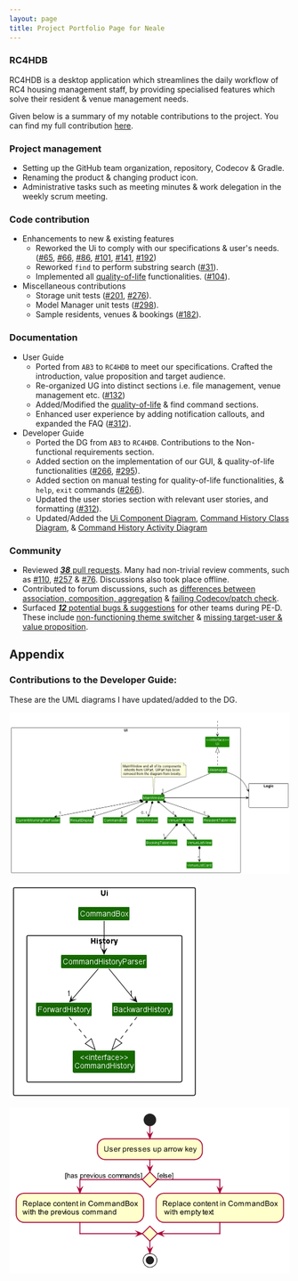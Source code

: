 ```yaml
---
layout: page
title: Project Portfolio Page for Neale
---
```


### RC4HDB

RC4HDB is a desktop application which streamlines the daily workflow of RC4 housing management staff, by providing specialised features which solve their resident & venue management needs.

Given below is a summary of my notable contributions to the project. You can find my full contribution [here](https://nus-cs2103-ay2223s1.github.io/tp-dashboard/?search=nealetham&breakdown=true).

### Project management
* Setting up the GitHub team organization, repository, Codecov & Gradle.
* Renaming the product & changing product icon.
* Administrative tasks such as meeting minutes & work delegation in the weekly scrum meeting.

### Code contribution
* Enhancements to new & existing features
  * Reworked the Ui to comply with our specifications & user's needs. ([#65](https://github.com/AY2223S1-CS2103T-W12-3/tp/pull/65), [#66](https://github.com/AY2223S1-CS2103T-W12-3/tp/pull/66), [#86](https://github.com/AY2223S1-CS2103T-W12-3/tp/pull/86), [#101](https://github.com/AY2223S1-CS2103T-W12-3/tp/pull/104), [#141](https://github.com/AY2223S1-CS2103T-W12-3/tp/pull/144), [#192](https://github.com/AY2223S1-CS2103T-W12-3/tp/pull/192))
  * Reworked `find` to perform substring search ([#31](https://github.com/AY2223S1-CS2103T-W12-3/tp/pull/31)).
  * Implemented all [quality-of-life](https://ay2223s1-cs2103t-w12-3.github.io/tp/UserGuide.html#quality-of-life) functionalities. ([#104](https://github.com/AY2223S1-CS2103T-W12-3/tp/pull/104)).
* Miscellaneous contributions
  * Storage unit tests ([#201](https://github.com/AY2223S1-CS2103T-W12-3/tp/pull/201), [#276](https://github.com/AY2223S1-CS2103T-W12-3/tp/pull/276)).
  * Model Manager unit tests ([#298](https://github.com/AY2223S1-CS2103T-W12-3/tp/pull/298)).
  * Sample residents, venues & bookings ([#182](https://github.com/AY2223S1-CS2103T-W12-3/tp/pull/182)).

### Documentation
* User Guide
  * Ported from `AB3` to `RC4HDB` to meet our specifications. Crafted the introduction, value proposition and target audience.
  * Re-organized UG into distinct sections i.e. file management, venue management etc. ([#132](https://github.com/AY2223S1-CS2103T-W12-3/tp/pull/132)) 
  * Added/Modified the [quality-of-life](https://ay2223s1-cs2103t-w12-3.github.io/tp/UserGuide.html#quality-of-life) & find command sections.
  * Enhanced user experience by adding notification callouts, and expanded the FAQ ([#312](https://github.com/AY2223S1-CS2103T-W12-3/tp/pull/312)).
* Developer Guide
  * Ported the DG from `AB3` to `RC4HDB`. Contributions to the Non-functional requirements section.
  * Added section on the implementation of our GUI, & quality-of-life functionalities ([#266](https://github.com/AY2223S1-CS2103T-W12-3/tp/pull/266), [#295](https://github.com/AY2223S1-CS2103T-W12-3/tp/pull/295/files)). 
  * Added section on manual testing for quality-of-life functionalities, & `help`, `exit` commands ([#266](https://github.com/AY2223S1-CS2103T-W12-3/tp/pull/266)). 
  * Updated the user stories section with relevant user stories, and formatting ([#312](https://github.com/AY2223S1-CS2103T-W12-3/tp/pull/312)).
  * Updated/Added the [Ui Component Diagram](https://github.com/AY2223S1-CS2103T-W12-3/tp/blob/master/docs/images/UiClassDiagram.png), [Command History Class Diagram](https://github.com/AY2223S1-CS2103T-W12-3/tp/blob/master/docs/images/CommandHistoryClassDiagram.png), & [Command History Activity Diagram](https://github.com/AY2223S1-CS2103T-W12-3/tp/blob/master/docs/images/CommandHistoryActivityDiagram.png)

### Community
* Reviewed [***38*** pull requests](https://github.com/AY2223S1-CS2103T-W12-3/tp/pulls?q=is%3Apr+is%3Aclosed+reviewed-by%3Anealetham). Many had non-trivial review comments, such as [#110](https://github.com/AY2223S1-CS2103T-W12-3/tp/pull/110), [#257](https://github.com/AY2223S1-CS2103T-W12-3/tp/pull/257) & [#76](https://github.com/AY2223S1-CS2103T-W12-3/tp/pull/110). Discussions also took place offline.
* Contributed to forum discussions, such as [differences between association, composition, aggregation](https://github.com/nus-cs2103-AY2223S1/forum/issues/86#issuecomment-1229400456) & [failing Codecov/patch check](https://github.com/nus-cs2103-AY2223S1/forum/issues/330).
* Surfaced [***12*** potential bugs & suggestions](https://github.com/nealetham/ped/issues?q=is%3Aopen+is%3Aissue) for other teams during PE-D. These include [non-functioning theme switcher](https://github.com/nealetham/ped/issues/4) & [missing target-user & value proposition](https://github.com/nealetham/ped/issues/10).

## Appendix

### Contributions to the Developer Guide:

These are the UML diagrams I have updated/added to the DG.

![UiClassDiagram](../images/UiClassDiagram.png)

![CommandHistoryClassDiagram](../images/CommandHistoryClassDiagram.png)

![CommandHistoryActivityDiagram](../images/CommandHistoryActivityDiagram.png)